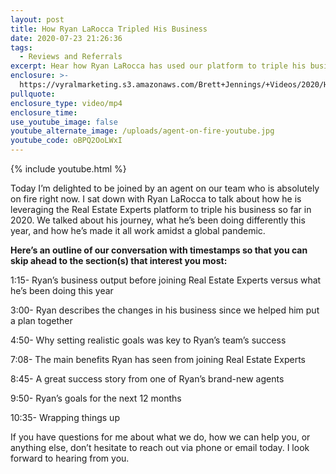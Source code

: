 ```yaml
---
layout: post
title: How Ryan LaRocca Tripled His Business
date: 2020-07-23 21:26:36
tags:
  - Reviews and Referrals
excerpt: Hear how Ryan LaRocca has used our platform to triple his business in 2020.
enclosure: >-
  https://vyralmarketing.s3.amazonaws.com/Brett+Jennings/+Videos/2020/How+Ryan+LaRocca+Tripled+His+Business.mp4
pullquote:
enclosure_type: video/mp4
enclosure_time:
use_youtube_image: false
youtube_alternate_image: /uploads/agent-on-fire-youtube.jpg
youtube_code: oBPQ2OoLWxI
---
```


{% include youtube.html %}

Today I’m delighted to be joined by an agent on our team who is absolutely on fire right now. I sat down with Ryan LaRocca to talk about how he is leveraging the Real Estate Experts platform to triple his business so far in 2020. We talked about his journey, what he’s been doing differently this year, and how he’s made it all work amidst a global pandemic.&nbsp;

**Here’s an outline of our conversation with timestamps so that you can skip ahead to the section(s) that interest you most:**

1:15- Ryan’s business output before joining Real Estate Experts versus what he’s been doing this year

3:00- Ryan describes the changes in his business since we helped him put a plan together

4:50- Why setting realistic goals was key to Ryan’s team’s success

7:08- The main benefits Ryan has seen from joining Real Estate Experts

8:45- A great success story from one of Ryan’s brand-new agents

9:50- Ryan’s goals for the next 12 months

10:35- Wrapping things up

If you have questions for me about what we do, how we can help you, or anything else, don’t hesitate to reach out via phone or email today. I look forward to hearing from you.